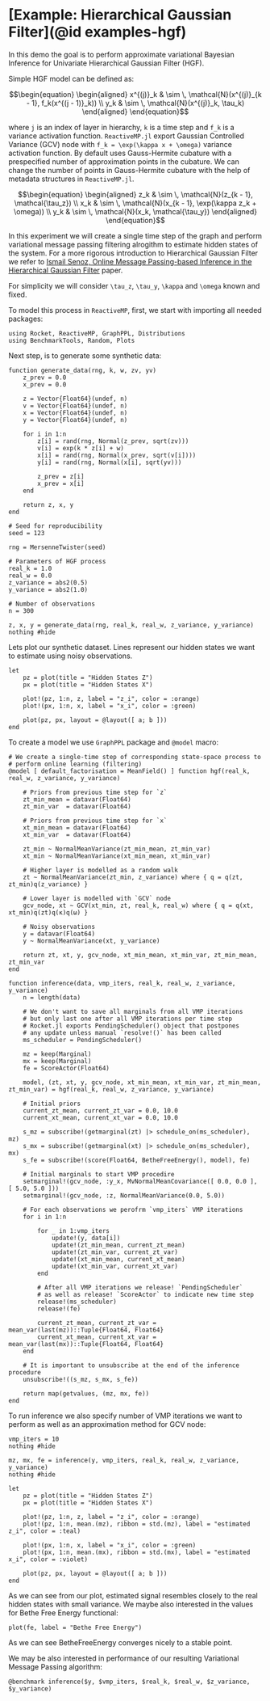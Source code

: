# [Example: Hierarchical Gaussian Filter](@id examples-hgf)

In this demo the goal is to perform approximate variational Bayesian Inference for Univariate Hierarchical Gaussian Filter (HGF).

Simple HGF model can be defined as:

```math
\begin{equation}
  \begin{aligned}
    x^{(j)}_k & \sim \, \mathcal{N}(x^{(j)}_{k - 1}, f_k(x^{(j - 1)}_k)) \\
    y_k & \sim \, \mathcal{N}(x^{(j)}_k, \tau_k)
  \end{aligned}
\end{equation}
```

where ``j`` is an index of layer in hierarchy, ``k`` is a time step and ``f_k`` is a variance activation function. `ReactiveMP.jl` export Gaussian Controlled Variance (GCV) node with ``f_k = \exp(\kappa x + \omega)`` variance activation function. By default uses Gauss-Hermite cubature with a prespecified number of approximation points in the cubature. We can change the number of points in Gauss-Hermite cubature with the help of metadata structures in `ReactiveMP.jl`. 

```math
\begin{equation}
  \begin{aligned}
    z_k & \sim \, \mathcal{N}(z_{k - 1}, \mathcal{\tau_z}) \\
    x_k & \sim \, \mathcal{N}(x_{k - 1}, \exp(\kappa z_k + \omega)) \\
    y_k & \sim \, \mathcal{N}(x_k, \mathcal{\tau_y})
  \end{aligned}
\end{equation}
```

In this experiment we will create a single time step of the graph and perform variational message passing filtering alrogithm to estimate hidden states of the system.
For a more rigorous introduction to Hierarchical Gaussian Filter we refer to [Ismail Senoz, Online Message Passing-based Inference in the Hierarchical Gaussian Filter](https://ieeexplore.ieee.org/document/9173980) paper.

For simplicity we will consider ``\tau_z``, ``\tau_y``, ``\kappa`` and ``\omega`` known and fixed.

To model this process in `ReactiveMP`, first, we start with importing all needed packages:

```@example hgf
using Rocket, ReactiveMP, GraphPPL, Distributions
using BenchmarkTools, Random, Plots
```

Next step, is to generate some synthetic data:

```@example hgf
function generate_data(rng, k, w, zv, yv)
    z_prev = 0.0
    x_prev = 0.0

    z = Vector{Float64}(undef, n)
    v = Vector{Float64}(undef, n)
    x = Vector{Float64}(undef, n)
    y = Vector{Float64}(undef, n)

    for i in 1:n
        z[i] = rand(rng, Normal(z_prev, sqrt(zv)))
        v[i] = exp(k * z[i] + w)
        x[i] = rand(rng, Normal(x_prev, sqrt(v[i])))
        y[i] = rand(rng, Normal(x[i], sqrt(yv)))

        z_prev = z[i]
        x_prev = x[i]
    end 
    
    return z, x, y
end
```

```@example hgf
# Seed for reproducibility
seed = 123

rng = MersenneTwister(seed)

# Parameters of HGF process
real_k = 1.0
real_w = 0.0
z_variance = abs2(0.5)
y_variance = abs2(1.0)

# Number of observations
n = 300

z, x, y = generate_data(rng, real_k, real_w, z_variance, y_variance)
nothing #hide
```

Lets plot our synthetic dataset. Lines represent our hidden states we want to estimate using noisy observations.

```@example hgf
let 
    pz = plot(title = "Hidden States Z")
    px = plot(title = "Hidden States X")
    
    plot!(pz, 1:n, z, label = "z_i", color = :orange)
    plot!(px, 1:n, x, label = "x_i", color = :green)
    
    plot(pz, px, layout = @layout([ a; b ]))
end
```

To create a model we use `GraphPPL` package and `@model` macro:

```@example hgf
# We create a single-time step of corresponding state-space process to
# perform online learning (filtering)
@model [ default_factorisation = MeanField() ] function hgf(real_k, real_w, z_variance, y_variance)
    
    # Priors from previous time step for `z`
    zt_min_mean = datavar(Float64)
    zt_min_var  = datavar(Float64)
    
    # Priors from previous time step for `x`
    xt_min_mean = datavar(Float64)
    xt_min_var  = datavar(Float64)

    zt_min ~ NormalMeanVariance(zt_min_mean, zt_min_var)
    xt_min ~ NormalMeanVariance(xt_min_mean, xt_min_var)

    # Higher layer is modelled as a random walk 
    zt ~ NormalMeanVariance(zt_min, z_variance) where { q = q(zt, zt_min)q(z_variance) }
    
    # Lower layer is modelled with `GCV` node
    gcv_node, xt ~ GCV(xt_min, zt, real_k, real_w) where { q = q(xt, xt_min)q(zt)q(κ)q(ω) }
    
    # Noisy observations 
    y = datavar(Float64)
    y ~ NormalMeanVariance(xt, y_variance)
    
    return zt, xt, y, gcv_node, xt_min_mean, xt_min_var, zt_min_mean, zt_min_var
end
```

```@example hgf
function inference(data, vmp_iters, real_k, real_w, z_variance, y_variance)
    n = length(data)
    
    # We don't want to save all marginals from all VMP iterations
    # but only last one after all VMP iterations per time step
    # Rocket.jl exports PendingScheduler() object that postpones 
    # any update unless manual `resolve!()` has been called
    ms_scheduler = PendingScheduler()
    
    mz = keep(Marginal)
    mx = keep(Marginal)
    fe = ScoreActor(Float64)

    model, (zt, xt, y, gcv_node, xt_min_mean, xt_min_var, zt_min_mean, zt_min_var) = hgf(real_k, real_w, z_variance, y_variance)

    # Initial priors
    current_zt_mean, current_zt_var = 0.0, 10.0
    current_xt_mean, current_xt_var = 0.0, 10.0
    
    s_mz = subscribe!(getmarginal(zt) |> schedule_on(ms_scheduler), mz)
    s_mx = subscribe!(getmarginal(xt) |> schedule_on(ms_scheduler), mx)
    s_fe = subscribe!(score(Float64, BetheFreeEnergy(), model), fe)

    # Initial marginals to start VMP procedire
    setmarginal!(gcv_node, :y_x, MvNormalMeanCovariance([ 0.0, 0.0 ], [ 5.0, 5.0 ]))
    setmarginal!(gcv_node, :z, NormalMeanVariance(0.0, 5.0))
    
    # For each observations we perofrm `vmp_iters` VMP iterations
    for i in 1:n
        
        for _ in 1:vmp_iters
            update!(y, data[i])
            update!(zt_min_mean, current_zt_mean)
            update!(zt_min_var, current_zt_var)
            update!(xt_min_mean, current_xt_mean)
            update!(xt_min_var, current_xt_var)
        end
        
        # After all VMP iterations we release! `PendingScheduler`
        # as well as release! `ScoreActor` to indicate new time step
        release!(ms_scheduler)
        release!(fe)
        
        current_zt_mean, current_zt_var = mean_var(last(mz))::Tuple{Float64, Float64}
        current_xt_mean, current_xt_var = mean_var(last(mx))::Tuple{Float64, Float64}
    end
    
    # It is important to unsubscribe at the end of the inference procedure
    unsubscribe!((s_mz, s_mx, s_fe))
    
    return map(getvalues, (mz, mx, fe))
end
```

To run inference we also specify number of VMP iterations we want to perform as well as an approximation method for GCV node:

```@example hgf
vmp_iters = 10
nothing #hide
```

```@example hgf
mz, mx, fe = inference(y, vmp_iters, real_k, real_w, z_variance, y_variance)
nothing #hide
```

```@example hgf
let 
    pz = plot(title = "Hidden States Z")
    px = plot(title = "Hidden States X")
    
    plot!(pz, 1:n, z, label = "z_i", color = :orange)
    plot!(pz, 1:n, mean.(mz), ribbon = std.(mz), label = "estimated z_i", color = :teal)
    
    plot!(px, 1:n, x, label = "x_i", color = :green)
    plot!(px, 1:n, mean.(mx), ribbon = std.(mx), label = "estimated x_i", color = :violet)
    
    plot(pz, px, layout = @layout([ a; b ]))
end
```

As we can see from our plot, estimated signal resembles closely to the real hidden states with small variance. We maybe also interested in the values for Bethe Free Energy functional:

```@example hgf
plot(fe, label = "Bethe Free Energy")
```

As we can see BetheFreeEnergy converges nicely to a stable point.

We may be also interested in performance of our resulting Variational Message Passing algorithm:

```@example hgf
@benchmark inference($y, $vmp_iters, $real_k, $real_w, $z_variance, $y_variance)
```